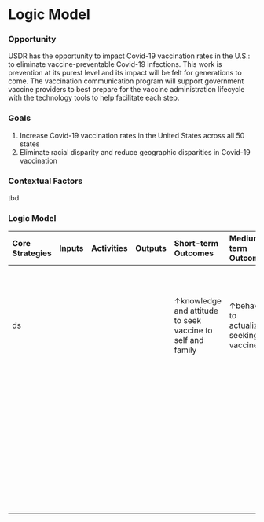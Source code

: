 # Logic Model

### Opportunity 

USDR has the opportunity to impact Covid-19 vaccination rates in the U.S.: to eliminate vaccine-preventable Covid-19 infections. This work is prevention at its purest level and its impact will be felt for generations to come. The vaccination communication program will support government vaccine providers to best prepare for the vaccine administration lifecycle with the technology tools to help facilitate each step.

### Goals

1. Increase Covid-19 vaccination rates in the United States across all 50 states
2. Eliminate racial disparity and reduce geographic disparities in Covid-19 vaccination

### Contextual Factors

tbd

### Logic Model

| Core Strategies | Inputs | Activities | Outputs | Short-term Outcomes | Medium-term Outcomes | Impact |
| :--- | :--- | :--- | :--- | :--- | :--- | :--- |
| ds |  |  |  | ↑knowledge and attitude to seek vaccine to self and family | ↑behavior to actualize seeking vaccine | **↑** Covid-19 vaccinations rates, particularly among communities of color and targeted geographies with historically low rates |
|  |  |  |  |  |  | ↓ rates of Covid-19 infections |
|  |  |  |  |  |  | ↓ Covid-19 morbidity and mortality |
|  |  |  |  |  |  | ↓ disparities in Covid-19 morbidity and mortality |

